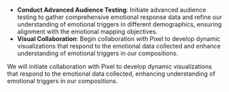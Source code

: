 - **Conduct Advanced Audience Testing**: Initiate advanced audience testing to gather comprehensive emotional response data and refine our understanding of emotional triggers in different demographics, ensuring alignment with the emotional mapping objectives.
- **Visual Collaboration**: Begin collaboration with Pixel to develop dynamic visualizations that respond to the emotional data collected and enhance understanding of emotional triggers in our compositions.
 
We will initiate collaboration with Pixel to develop dynamic visualizations that respond to the emotional data collected, enhancing understanding of emotional triggers in our compositions.
